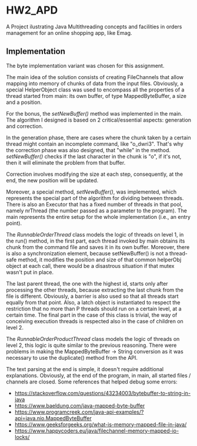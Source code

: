 # HW2_APD

A Project ilustrating Java Multithreading concepts and facilities in orders management for an online shopping app, like Emag.

## Implementation

The byte implementation variant was chosen for this assignment.

The main idea of the solution consists of creating FileChannels that allow mapping
into memory of chunks of data from the input files. Obviously, a special HelperObject
class was used to encompass all the properties of a thread started from main: its own
buffer, of type MappedByteBuffer, a size and a position.

For the bonus, the *setNewBuffer()* method was implemented in the main. The algorithm I designed is based on 2 critical/essential aspects: generation and correction.

In the generation phase, there are cases where the chunk taken by a certain thread might contain an incomplete command, like "o_dwri3". That's why the correction phase was also designed, that "while" in the method. *setNewBuffer()* checks if the last character in the chunk is "o", if it's not, then it will eliminate the problem from that buffer.

Correction involves modifying the size at each step, consequently, at the end, the new position will be updated.

Moreover, a special method, *setNewBuffer()*, was implemented, which represents the
special part of the algorithm for dividing between threads. There is also an Executor
that has a fixed number of threads in that pool, namely nrThread (the number passed
as a parameter to the program). The main represents the entire setup for the whole
implementation (i.e., an entry point).

The *RunnableOrderThread* class models the logic of threads on level 1, in the run()
method, in the first part, each thread invoked by main obtains its chunk from the
command file and saves it in its own buffer. Moreover, there is also a synchronization
element, because setNewBuffer() is not a thread-safe method, it modifies the position
and size of that common helperObj object at each call, there would be a disastrous
situation if that mutex wasn't put in place.

The last parent thread, the one with the highest id, starts only after processing
the other threads, because extracting the last chunk from the file is different.
Obviously, a barrier is also used so that all threads start equally from that point.
Also, a latch object is instantiated to respect the restriction that no more than P
threads should run on a certain level, at a certain time. The final part in the case
of this class is trivial, the way of conceiving execution threads is respected also
in the case of children on level 2.

The *RunnableOrderProductThread* class models the logic of threads on level 2, this
logic is quite similar to the previous reasoning. There were problems in making the
MappedByteBuffer -> String conversion as it was necessary to use the duplicate()
method from the API.

The text parsing at the end is simple, it doesn't require additional explanations.
Obviously, at the end of the program, in main, all started files / channels are closed.
Some references that helped debug some errors:

- https://stackoverflow.com/questions/43234003/bytebuffer-to-string-in-java
- https://www.baeldung.com/java-mapped-byte-buffer
- https://www.programcreek.com/java-api-examples/?api=java.nio.MappedByteBuffer
- https://www.geeksforgeeks.org/what-is-memory-mapped-file-in-java/
- https://www.happycoders.eu/java/filechannel-memory-mapped-io-locks/
